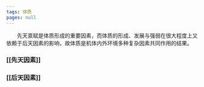 ```yaml
---
tags: 体质
pages: null
---
```

&emsp;&emsp;先天禀赋是体质形成的重要因素，而体质的形成、发展与强弱在很大程度上又依赖于后天因素的影响，故体质是机体内外环境多种复杂因素共同作用的结果。

### [[先天因素]]
### [[后天因素]]